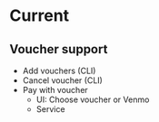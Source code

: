 # Current

## Voucher support
* Add vouchers (CLI)
* Cancel voucher (CLI)
* Pay with voucher
  * UI: Choose voucher or Venmo
  * Service 

